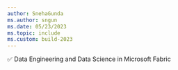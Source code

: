 ```yaml
---
author: SnehaGunda
ms.author: sngun
ms.date: 05/23/2023
ms.topic: include
ms.custom: build-2023
---
```

&#x2705; Data Engineering and Data Science in Microsoft Fabric
